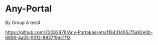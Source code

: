 # Any-Portal

By Group A test4

https://github.com/22082476/Any-Portal/assets/118431495/75a92e0b-6656-4a05-9312-8837f9dc1f13

